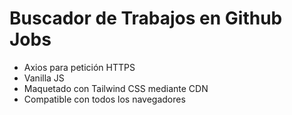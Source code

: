 # Buscador de Trabajos en Github Jobs

- Axios para petición HTTPS
- Vanilla JS
- Maquetado con Tailwind CSS mediante CDN
- Compatible con todos los navegadores
